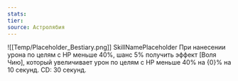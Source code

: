 ```yaml
---
stats: 
tier: 
source: Астролябия
---
```

![[Temp/Placeholder_Bestiary.png]]
SkillNamePlaceholder
При нанесении урона по целям с HP меньше 40%, шанс 5% получить эффект [Воля Чию], который увеличивает урон по целям с HP меньше 40% на {0}% на 10 секунд. CD: 30 секунд.

